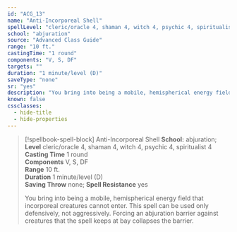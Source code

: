 ```yaml
---
id: "ACG_13"
name: "Anti-Incorporeal Shell"
spellLevel: "cleric/oracle 4, shaman 4, witch 4, psychic 4, spiritualist 4"
school: "abjuration"
source: "Advanced Class Guide"
range: "10 ft."
castingTime: "1 round"
components: "V, S, DF"
targets: ""
duration: "1 minute/level (D)"
saveType: "none"
sr: "yes"
description: "You bring into being a mobile, hemispherical energy field that incorporeal creatures cannot enter.  This spell can be used only defensively, not aggressively.  Forcing an abjuration barrier against creatures that the spell keeps at bay collapses the barrier."
known: false
cssclasses:
  - hide-title
  - hide-properties
---
```


> [!spellbook-spell-block] Anti-Incorporeal Shell
> **School:** abjuration; **Level** cleric/oracle 4, shaman 4, witch 4, psychic 4, spiritualist 4
> **Casting Time** 1 round  
> **Components** V, S, DF  
> **Range** 10 ft.  
> **Duration** 1 minute/level (D)  
> **Saving Throw** none; **Spell Resistance** yes
> 
> You bring into being a mobile, hemispherical energy field that incorporeal creatures cannot enter.  This spell can be used only defensively, not aggressively.  Forcing an abjuration barrier against creatures that the spell keeps at bay collapses the barrier.
